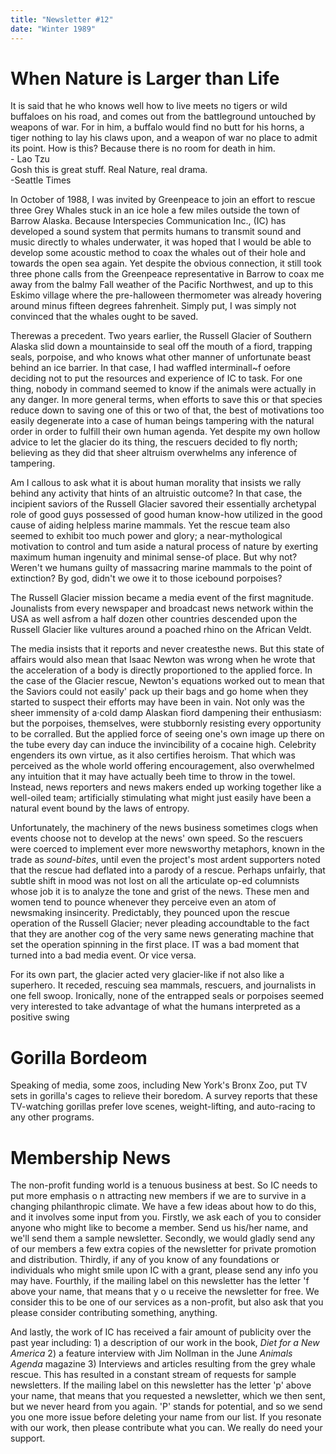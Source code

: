 ```yaml
---
title: "Newsletter #12"
date: "Winter 1989"
---
```


# When Nature is Larger than Life

<div class="inset-text">
It is said that he who knows well how to live meets no tigers or wild buffaloes on his road, and comes out from the battleground untouched by weapons of war. For in him, a buffalo would find no butt for his horns, a tiger nothing to lay his claws upon, and a weapon of war no place to admit its point. How is this? Because 
there is no room for death in him.<br />
- Lao Tzu 
</div>

<div class="inset-text">
Gosh this is great stuff. Real Nature, real drama.<br />
-Seattle Times 
</div>

<!-- <div class="newsletter-image">
<img class="drawing" src="https://res.cloudinary.com/dzxk4xfee/image/upload/v1751992269/IN0011-1_by8se9.png" alt="Illustration by Jim Nollman" />
</div> -->

In October of 1988, I was invited by Greenpeace to join an effort to rescue three Grey Whales stuck in an ice hole a few miles outside the town of Barrow Alaska. Because Interspecies Communication Inc., (IC) has developed a sound system that permits humans to transmit sound and music directly to whales underwater, it was hoped that I would be able to develop some acoustic method to coax the whales out of their hole and towards the open sea again. Yet despite the obvious connection, it still took three phone calls from the Greenpeace representative in Barrow to coax me away from the balmy Fall weather of the Pacific Northwest, and up to this Eskimo village where the pre-halloween thermometer was already hovering around minus fifteen degrees fahrenheit. Simply put, I was simply not convinced that the whales ought to be saved.

Therewas a precedent. Two years earlier, the Russell Glacier of Southern Alaska slid down a mountainside to seal off the mouth of a fiord, trapping seals, porpoise, and who knows what other manner of unfortunate beast behind an ice barrier. In that case, I had waffled interminall~f oefore deciding not to put the resources and experience of IC to task. For one thing, nobody in command seemed to know if the animals were actually in any danger. In more general terms, when efforts to save this or that species reduce down to saving one of this or two of that, the best of motivations too easily degenerate into a case of human beings tampering with the natural order in order to fulfill their own human agenda. Yet despite my own hollow advice to let the glacier do its thing, the rescuers decided to fly north; believing as they did that sheer altruism overwhelms any inference of tampering.

Am I callous to ask what it is about human morality that insists we rally behind any activity that hints of an altruistic outcome? In that case, the incipient saviors of the Russell Glacier savored their essentially archetypal role of good guys possessed of good human know-how utilized in the good cause of aiding helpless marine mammals. Yet the rescue team also seemed to exhibit too much power and glory; a near-mythological motivation to control and tum aside a natural process of nature by exerting maximum human ingenuity and minimal sense-of place. But why not? Weren't we humans guilty of massacring marine mammals to the point of extinction? By god, didn't we owe it to those icebound porpoises?

The Russell Glacier mission became a media event of the first magnitude. Jounalists from every newspaper and broadcast news network within the USA as well asfrom a half dozen other countries descended upon the Russell Glacier like vultures around a poached rhino on the African Veldt.

The media insists that it reports and never createsthe news. But this state of affairs would also mean that Isaac Newton was wrong when he wrote that the acceleration of a body is directly proportioned to the applied force. In the case of the Glacier rescue, Newton's equations worked out to mean that the Saviors could not easily' pack up their bags and go home when they started to suspect their efforts may have been in vain. Not only was the sheer immensity of a·cold damp Alaskan fiord dampening their enthusiasm: but the porpoises, themselves, were stubbornly resisting every opportunity to be corralled. But the applied force of seeing one's own image up there on the tube every day can induce the invincibility of a cocaine high. Celebrity engenders its own virtue, as it also certifies heroism. That which was perceived as the whole world offering encouragement, also overwhelmed any intuition that it may have actually beeh time to throw in the towel. Instead, news reporters and news makers ended up working together like a well-oiled team; artificially stimulating what might just easily have been a natural event bound by the laws of entropy.

Unfortunately, the machinery of the news business sometimes clogs when events choose not to develop at the news' own speed. So the rescuers were coerced to implement ever more newsworthy metaphors, known in the trade as *sound-bites*, until even the project's most ardent supporters noted that the rescue had deflated into a parody of a rescue. Perhaps unfairly, that subtle shift in mood was not lost on all the articulate op-ed columnists whose job it is to analyze the tone and grist of the news. These men and women tend to pounce whenever they perceive even an atom of newsmaking insincerity. Predictably, they pounced upon the rescue operation of the Russell Glacier; never pleading accoundtable to the fact that they are another cog of the very same news generating machine that set the operation spinning in the first place. IT was a bad moment that turned into a bad media event. Or vice versa.

<!-- <div class="newsletter-image">
<img class="drawing" src="https://res.cloudinary.com/dzxk4xfee/image/upload/v1751992269/IN0011-2_zvllyg.png" alt="Illustration by Jim Nollman" />
</div>

<div class="newsletter-image">
<img class="drawing" src="https://res.cloudinary.com/dzxk4xfee/image/upload/v1751992269/IN0011-3_aicwvj.png" alt="Illustration by Jim Nollman" />
</div>

<div class="newsletter-image">
<img class="drawing" src="https://res.cloudinary.com/dzxk4xfee/image/upload/v1751992269/IN0011-4_eg0xr2.png" alt="Illustration by Jim Nollman" />
</div> -->

For its own part, the glacier acted very glacier-like if not also like a superhero. It receded, rescuing sea mammals, rescuers, and journalists in one fell swoop. Ironically, none of the entrapped seals or porpoises seemed very interested to take advantage of what the humans interpreted as a positive swing 

# Gorilla Bordeom

Speaking of media, some zoos, including New York's Bronx Zoo, put TV sets in gorilla's cages to relieve their boredom. A survey reports that these TV-watching gorillas prefer love scenes, weight-lifting, and auto-racing to any other programs.

# Membership News

The non-profit funding world is a tenuous business at best. So IC needs to put more emphasis o n attracting new members if we are to survive in a changing philanthropic climate. We have a few ideas about how to do this, and it involves some input from you. Firstly, we ask each of you to consider anyone who might like to become a member. Send us his/her name, and we'll send them a sample newsletter. Secondly, we would gladly send any of our members a few extra copies of the newsletter for private promotion and distribution. Thirdly, if any of you know of any foundations or individuals who might smile upon IC with a grant, please send any info you may have. Fourthly, if the mailing label on this newsletter has the letter 'f above your name, that means that y o u receive the newsletter for free. We consider this to be one of our services as a non-profit, but also ask that you please consider contributing something, anything. 

And lastly, the work of IC has received a fair amount of publicity over the past year including: 1) a description of our work in the book, *Diet for a New America* 2) a feature interview with Jim Nollman in the June *Animals Agenda* magazine 3) Interviews and articles resulting from the grey whale rescue. This has resulted in a constant stream of requests for sample newsletters. If the mailing label on this newsletter has the letter 'p' above your name, that means that you requested a newsletter, which we then sent, but we never heard from you again. 'P' stands for potential, and so we send you one more issue before deleting your name from our list. If you resonate with our work, then please contribute what you can. We really do need your support.